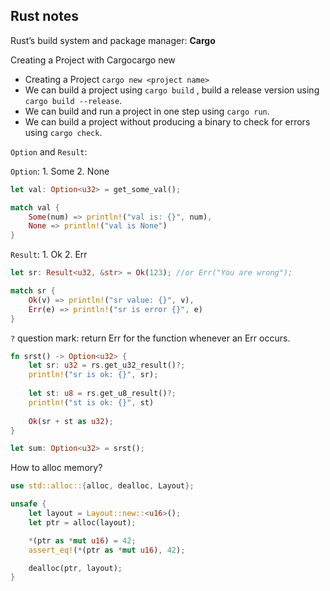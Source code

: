 ## Rust notes

Rust’s build system and package manager: **Cargo**

Creating a Project with Cargocargo new <project name>

- Creating a Project  `cargo new <project name>`
- We can build a project using `cargo build` , build a release version using `cargo build --release`.
- We can build and run a project in one step using `cargo run`.
- We can build a project without producing a binary to check for errors using `cargo check`.



`Option` and `Result`:

`Option`: 1. Some  2. None

```rust
let val: Option<u32> = get_some_val();

match val {
    Some(num) => println!("val is: {}", num),
    None => println!("val is None")
}
```

 `Result`: 1. Ok  2. Err

```rust
let sr: Result<u32, &str> = Ok(123); //or Err("You are wrong");

match sr {
    Ok(v) => println!("sr value: {}", v),
    Err(e) => println!("sr is error {}", e)
}
```

`?` question mark: return Err for the function whenever an Err occurs.

```rust
fn srst() -> Option<u32> {
    let sr: u32 = rs.get_u32_result()?;
    println!("sr is ok: {}", sr);
    
    let st: u8 = rs.get_u8_result()?;
    println!("st is ok: {}", st)
    
    Ok(sr + st as u32);
}

let sum: Option<u32> = srst();
```

 



How to alloc memory?

```rust
use std::alloc::{alloc, dealloc, Layout};

unsafe {
    let layout = Layout::new::<u16>();
    let ptr = alloc(layout);

    *(ptr as *mut u16) = 42;
    assert_eq!(*(ptr as *mut u16), 42);

    dealloc(ptr, layout);
}
```

